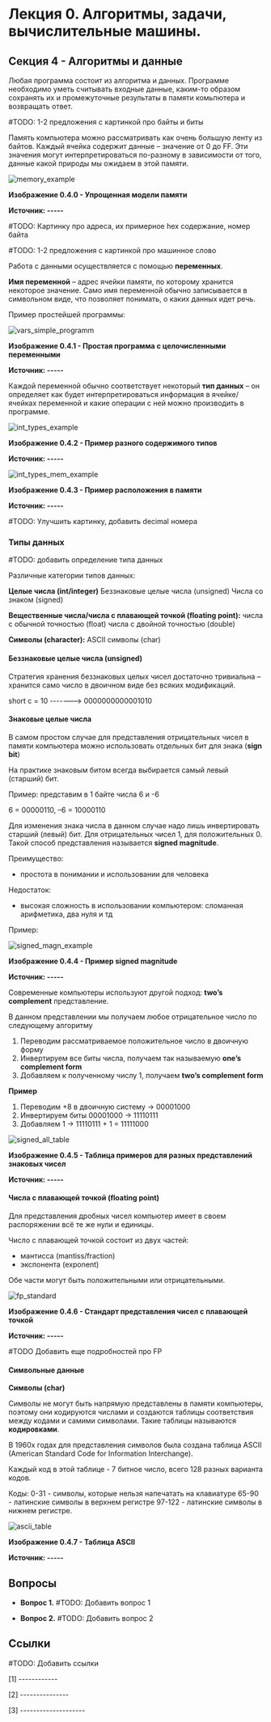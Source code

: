 # Лекция 0.  Алгоритмы, задачи, вычислительные машины.

## Секция 4 -  Алгоритмы и данные

Любая программа состоит из алгоритма и данных. Программе необходимо уметь считывать входные данные, каким-то образом сохранять их и промежуточные результаты в памяти комьпютера и возвращать ответ.

#TODO: 1-2 предложения с картинкой про байты и биты

Память компьютера можно рассматривать как очень большую ленту из байтов.  Каждый ячейка содержит данные – значение от 0 до FF. Эти значения могут интерпретироваться по-разному в зависимости от того, данные какой природы мы ожидаем в этой памяти.

![memory_example](./images/memory_example.png)

**Изображение 0.4.0 - Упрощенная модели памяти**

**Источник: -----**

#TODO: Картинку про адреса, их примерное hex содержание, номер байта 

#TODO: 1-2 предложения с картинкой про машинное слово


Работа с данными осуществляется с помощью **переменных**.

**Имя переменной** – адрес ячейки памяти, по которому хранится некоторое значение. Само имя переменной обычно записывается в символьном виде, что позволяет понимать, о каких данных идет речь.

Пример простейшей программы:

![vars_simple_programm](./images/vars_simple_programm.png)

**Изображение 0.4.1 - Простая программа с целочисленными переменными**

**Источник: -----**

Каждой переменной обычно соответствует некоторый **тип данных** – он определяет как будет интерпретироваться информация в ячейке/ячейках переменной и какие операции с ней можно производить в программе.

![int_types_example](./images/int_types_example.png)

**Изображение 0.4.2 - Пример разного содержимого типов**

**Источник: -----**

![int_types_mem_example](./images/int_types_mem_example.png)

**Изображение 0.4.3 - Пример расположения в памяти**

**Источник: -----**

#TODO: Улучшить картинку, добавить decimal номера


### Типы данных

#TODO: добавить определение типа данных

Различные категории типов данных:

**Целые числа (int/integer)**
Беззнаковые целые числа (unsigned)
Числа со знаком (signed)

**Вещественные числа/числа с плавающей точкой (floating point):**
числа с обычной точностью (float)
числа с двойной точностью (double)

**Символы (character):**
ASCII символы (char)

#### Беззнаковые целые числа (unsigned)

Стратегия хранения беззнаковых целых чисел достаточно тривиальна – хранится само число в двоичном виде без всяких модификаций.

short c = 10 -------> 0000000000001010

#### Знаковые целые числа
В самом простом случае для представления отрицательных чисел в памяти компьютера можно использовать отдельных бит для знака (**sign bit**)

На практике знаковым битом всегда выбирается самый левый (старший) бит.

Пример: представим в 1 байте числа 6 и -6

  6  = 00000110, 
–6  = 10000110

Для изменения знака числа в данном случае надо лишь инвертировать старший (левый) бит. Для отрицательных чисел 1, для положительных 0.
Такой способ представления называется **signed magnitude**.

Преимущество: 
+ простота в понимании и использовании для человека  

Недостаток:
- высокая сложность в использовании компьютером: сломанная арифметика, два нуля и тд

Пример:

![signed_magn_example](./images/signed_magn_example.png)

**Изображение 0.4.4 - Пример signed magnitude**

**Источник: -----**

Современные компьютеры используют другой подход: **two’s complement** представление.

В данном представлении мы получаем любое отрицательное число по следующему алгоритму

1. Переводим рассматриваемое положительное число в двоичную форму
2.  Инвертируем все биты числа, получаем так называемую **one’s complement form**
3.  Добавляем к полученному числу 1, получаем **two’s complement form**

**Пример**
1. Переводим +8 в двоичную систему → 00001000
2. Инвертируем биты 00001000 →  11110111
3. Добавляем 1 → 11110111  + 1 = 11111000

![signed_all_table](./images/signed_all_table.png)

**Изображение 0.4.5 - Таблица примеров для разных представлений знаковых чисел**

**Источник: -----**


#### Числа с плавающей точкой (floating point)

Для представления дробных чисел компьютер имеет в своем распоряжении всё те же нули и единицы.

Число с плавающей точкой состоит из двух частей: 
- мантисса (mantiss/fraction)
- экспонента (exponent)

Обе части могут быть положительными или отрицательными.

![fp_standard](./images/fp_standard.png)

**Изображение 0.4.6 - Стандарт представления чисел с плавающей точкой**

**Источник: -----**

#TODO Добавить еще подробностей про FP

#### Символьные данные

**Символы (char)**

Символы не могут быть напрямую представлены в памяти компьютеры, поэтому они кодируются числами и создаются таблицы соответствия между кодами и самими символами. Такие таблицы называются **кодировками**.

В 1960х годах для представления символов была создана таблица ASCII (American Standard Code for Information Interchange).

Каждый код в этой таблице - 7 битное число, всего 128 разных варианта кодов.

Коды:
0-31 - символы, которые нельзя напечатать на клавиатуре
65-90 - латинские символы в верхнем регистре
97-122 - латинские символы в нижнем регистре.

![ascii_table](./images/ascii_table.png)

**Изображение 0.4.7 - Таблица ASCII**

**Источник: -----**

## Вопросы

- **Вопрос 1.** #TODO: Добавить вопрос 1

- **Вопрос 2.** #TODO: Добавить вопрос 2
 
  
## Ссылки

#TODO: Добавить ссылки

[1] ------------

[2] ---------------

[3] --------------------
